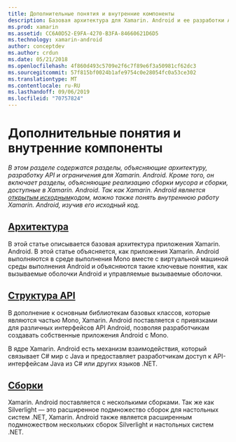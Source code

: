 ```yaml
---
title: Дополнительные понятия и внутренние компоненты
description: Базовая архитектура для Xamarin. Android и ее разработки API.
ms.prod: xamarin
ms.assetid: CC6A0D52-E9FA-4270-B3FA-84660621D6D5
ms.technology: xamarin-android
author: conceptdev
ms.author: crdun
ms.date: 05/21/2018
ms.openlocfilehash: 4f860d493c5709e2f6c7f89e6f3a50981cf62dc3
ms.sourcegitcommit: 57f815bf0024b1afe9754c0e28054fc0a53ce302
ms.translationtype: MT
ms.contentlocale: ru-RU
ms.lasthandoff: 09/06/2019
ms.locfileid: "70757824"
---
```

# <a name="advanced-concepts-and-internals"></a>Дополнительные понятия и внутренние компоненты

_В этом разделе содержатся разделы, объясняющие архитектуру, разработку API и ограничения для Xamarin. Android. Кроме того, он включает разделы, объясняющие реализацию сборки мусора и сборки, доступные в Xamarin. Android. Так как Xamarin. Android является [открытым исходным](https://github.com/xamarin/xamarin-android)кодом, можно также понять внутреннюю работу Xamarin. Android, изучив его исходный код._

## <a name="architectureandroidinternalsarchitecturemd"></a>[Архитектура](~/android/internals/architecture.md)

В этой статье описывается базовая архитектура приложения Xamarin. Android. В этой статье объясняется, как приложения Xamarin. Android выполняются в среде выполнения Mono вместе с виртуальной машиной среды выполнения Android и объясняются такие ключевые понятия, как вызываемые оболочки Android и управляемые вызываемые оболочки. 

## <a name="api-designandroidinternalsapi-designmd"></a>[Структура API](~/android/internals/api-design.md)

В дополнение к основным библиотекам базовых классов, которые являются частью Mono, Xamarin. Android поставляется с привязками для различных интерфейсов API Android, позволяя разработчикам создавать собственные приложения Android с Mono.

В ядре Xamarin. Android есть механизм взаимодействия, который связывает C# мир с Java и предоставляет разработчикам доступ к API-интерфейсам Java из C# или других языков .NET.

## <a name="assembliescross-platforminternalsavailable-assembliesmd"></a>[Сборки](~/cross-platform/internals/available-assemblies.md)

Xamarin. Android поставляется с несколькими сборками. Так же как Silverlight — это расширенное подмножество сборок для настольных систем .NET, Xamarin. Android также является расширенным подмножеством нескольких сборок Silverlight и настольных систем .NET. 

